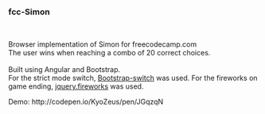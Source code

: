 <h3>fcc-Simon</h3>
<br>
<p>Browser implementation of Simon for freecodecamp.com
<br>
The user wins when reaching a combo of 20 correct choices.
<br>
<br>
Built using Angular and Bootstrap.
<br>
For the strict mode switch, <a href="https://github.com/nostalgiaz/bootstrap-switch">Bootstrap-switch</a> was used.
For the fireworks on game ending, <a href="https://github.com/csudcy/jquery.fireworks">jquery.fireworks</a> was used.
</p>
Demo: http://codepen.io/KyoZeus/pen/JGqzqN
